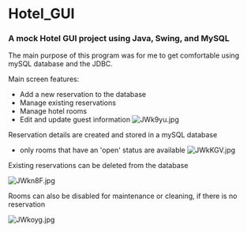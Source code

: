 # Hotel_GUI
### A mock Hotel GUI project using Java, Swing, and MySQL 

The main purpose of this program was for me to get comfortable using mySQL database and the JDBC.

Main screen features:
  - Add a new reservation to the database
  - Manage existing reservations
  - Manage hotel rooms
  - Edit and update guest information 
![JWk9yu.jpg](https://iili.io/JWk9yu.jpg)

<!--
image for new reservations screen
-->
Reservation details are created and stored in a mySQL database
- only rooms that have an 'open' status are available
![JWkKGV.jpg](https://iili.io/JWkKGV.jpg)

<!--
image for managing reservations
-->
Existing reservations can be deleted from the database

![JWkn8F.jpg](https://iili.io/JWkn8F.jpg)


<!--
image for managing rooms
-->
Rooms can also be disabled for maintenance or cleaning, if there is no reservation

![JWkoyg.jpg](https://iili.io/JWkoyg.jpg)
